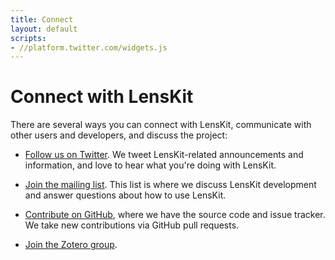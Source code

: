 ```yaml
---
title: Connect
layout: default
scripts:
- //platform.twitter.com/widgets.js
---
```


# Connect with LensKit

There are several ways you can connect with LensKit, communicate with other users and developers, and discuss the project:

-   [Follow us on
    Twitter](https://twitter.com/intent/user?screen_name=LensKitRS).  We tweet
    LensKit-related announcements and information, and love to hear what you're
    doing with LensKit.

-   [Join the mailing list](https://wwws.cs.umn.edu/mm-cs/listinfo/lenskit).
    This list is where we discuss LensKit development and answer questions
    about how to use LensKit.

-   [Contribute on GitHub](https://github.com/grouplens/lenskit/), where we
    have the source code and issue tracker.  We take new contributions via
    GitHub pull requests.

-   [Join the Zotero group](https://www.zotero.org/groups/lenskit).
